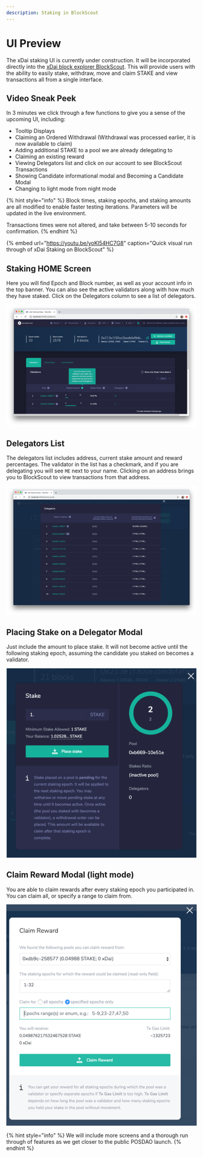 ```yaml
---
description: Staking in BlockScout
---
```


# UI Preview

The xDai staking UI is currently under construction.  It will be incorporated directly into the [xDai block explorer BlockScout](https://blockscout.com/poa/xdai). This will provide users with the ability to easily stake, withdraw, move and claim STAKE and view transactions all from a single interface.  

## Video Sneak Peek

In 3 minutes we click through a few functions to give you a sense of the upcoming UI, including: 

* Tooltip Displays
* Claiming an Ordered Withdrawal \(Withdrawal was processed earlier, it is now available to claim\)
* Adding additional STAKE to a pool we are already delegating to
* Claiming an existing reward
* Viewing Delegators list and click on our account to see BlockScout Transactions
* Showing Candidate informational modal and Becoming a Candidate Modal
* Changing to light mode from night mode

{% hint style="info" %}
Block times, staking epochs, and staking amounts are all modified to enable faster testing iterations. Parameters will be updated in the live environment.

Transactions times were not altered, and take between 5-10 seconds for confirmation.
{% endhint %}

{% embed url="https://youtu.be/yoKl54HC7G8" caption="Quick visual run through of xDai Staking on BlockScout" %}

## Staking HOME Screen

Here you will find Epoch and Block number, as well as your account info in the top banner. You can also see the active validators along with how much they have staked. Click on the Delegators column to see a list of delegators.

![UI in BlockScout \(night mode\)](../../.gitbook/assets/home-screen-night-mode-tooltip.png)

## Delegators List

The delegators list includes address, current stake amount and reward percentages. The validator in the list has a checkmark, and if you are delegating you will see `ME` next to your name. Clicking on an address brings you to BlockScout to view transactions from that address.

![](../../.gitbook/assets/delegators-list.png)

## Placing Stake on a Delegator Modal

Just include the amount to place stake. It will not become active until the following staking epoch, assuming the candidate you staked on becomes a validator.

![](../../.gitbook/assets/place-stake.png)

## Claim Reward Modal \(light mode\)

You are able to claim rewards after every staking epoch you participated in. You can claim all, or specify a range to claim from.

![](../../.gitbook/assets/claim-reward.png)

{% hint style="info" %}
We will include more screens and a thorough run through of features as we get closer to the public POSDAO launch.
{% endhint %}

